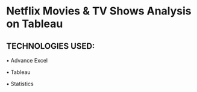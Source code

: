 # Netflix Movies & TV Shows Analysis on Tableau

## TECHNOLOGIES USED:
•	Advance Excel

•	Tableau

•	Statistics

